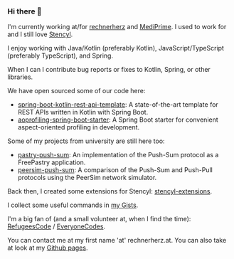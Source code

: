 ### Hi there 👋

I'm currently working at/for [rechnerherz](https://www.rechnerherz.at/) and [MediPrime](https://www.mediprime.eu/).
I used to work for and I still love [Stencyl](http://www.stencyl.com/).

I enjoy working with Java/Kotlin (preferably Kotlin), JavaScript/TypeScript (preferably TypeScript), and Spring.

When I can I contribute bug reports or fixes to Kotlin, Spring, or other libraries.

We have open sourced some of our code here:

- [spring-boot-kotlin-rest-api-template](https://github.com/rechnerherz/spring-boot-kotlin-rest-api-template): A state-of-the-art template for REST APIs written in Kotlin with Spring Boot.
- [aoprofiling-spring-boot-starter](https://github.com/rechnerherz/aoprofiling-spring-boot-starter): A Spring Boot starter for convenient aspect-oriented profiling in development.

Some of my projects from university are still here too:

- [pastry-push-sum](https://github.com/darioseidl/pastry-push-sum): An implementation of the Push-Sum protocol as a FreePastry application.
- [peersim-push-sum](https://github.com/darioseidl/peersim-push-sum): A comparison of the Push-Sum and Push-Pull protocols using the PeerSim network simulator. 

Back then, I created some extensions for Stencyl: [stencyl-extensions](https://github.com/darioseidl/stencyl-extensions).

I collect some useful commands in [my Gists](https://gist.github.com/darioseidl).

I'm a big fan of (and a small volunteer at, when I find the time): [RefugeesCode](http://www.refugeescode.at/) / [EveryoneCodes](https://everyonecodes.academy/).

You can contact me at my first name 'at' rechnerherz.at. You can also take at look at my [Github pages](https://darioseidl.github.io/).
<!--
**darioseidl/darioseidl** is a ✨ _special_ ✨ repository because its `README.md` (this file) appears on your GitHub profile.
-->

